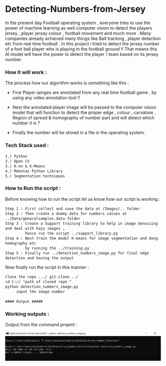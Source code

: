 # Detecting-Numbers-from-Jersey
In the present day Football operating system , everyone tries to use the power of machine learning as well computer vision to detect the players jersey , player jersey colour , football movement and much more . Many companies already achieved many things like Ball tracking , player detection etc from real time football . In this project i tried to detect the jersey number of  a foot ball player who is playing in the football ground !! That means this AI model will have the power to detect the player / team based on its jersey number.

### How it will work : 

The process how our algorithm works is something like this :

* First Player iamges are annotated from any real time football game , by using any video annotation tool !!

* Next the annotated player image will be passed to the computer vision model that will function to detect the proper edge , colour , carvature , Region of spread & homography of number part and will detect which number it is ? 

* Finally the number will be stored in a file in the operating system.

### Tech Stack used : 
```
1.) Python 
2.) Open CV 
3.) K-nn & K-Means
4.) Mahotas Python Library 
5.) Segmentation techniques
```
### How to Run the script : 

Before knowing how to run the script let us know how our script is working : 
```
Step 1 : First collect and save the data at /Images/.. folder 
Step 2 : Then create a dummy data for numbers values at ../Data/generalsamples.data folder 
Step 3 : Create a Support training library to help in image denoising and deal with hazy images ,
         hence run the script ../support_library.py 
Step 4 : Next train the model K-means for image segmentation and dong homography etc 
         by running the ../training.py
Step 5 : Finally run ../detection_numbers_image.py for final edge detection and having the output
```
Now finally run the script in this manner : 
```
Clone the repo .../ git.clone.../
cd C:// "path of cloned repo "
python detection_numbers_image.py
     input the image number 
     
#### Output #####
```
### Working outputs : 

Output from the command propmt : 

![alt_text](https://github.com/Anustup900/Detecting-Numbers-from-Jersey/blob/main/Assets/img%201.PNG)
